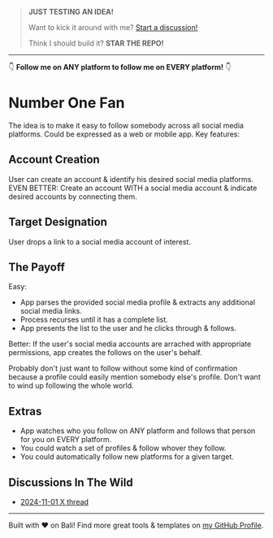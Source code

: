 > **JUST TESTING AN IDEA!**
>
> Want to kick it around with me? [Start a discussion!](https://github.com/karmaniverous/number-one-fan/discussions)
>
> Think I should build it? **STAR THE REPO!**

---

👇 **Follow me on ANY platform to follow me on EVERY platform!** 👇

# Number One Fan

The idea is to make it easy to follow somebody across all social media platforms. Could be expressed as a web or mobile app. Key features:

## Account Creation

User can create an account & identify his desired social media platforms. EVEN BETTER: Create an account WITH a social media account & indicate desired accounts by connecting them.

## Target Designation

User drops a link to a social media account of interest.

## The Payoff

Easy:

- App parses the provided social media profile & extracts any additional social media links.
- Process recurses until it has a complete list.
- App presents the list to the user and he clicks through & follows.

Better: If the user's social media accounts are arrached with appropriate permissions, app creates the follows on the user's behalf.

Probably don't just want to follow without some kind of confirmation because a profile could easily mention somebody else's profile. Don't want to wind up following the whole world.

## Extras

- App watches who you follow on ANY platform and follows that person for you on EVERY platform.
- You could watch a set of profiles & follow whover they follow.
- You could automatically follow new platforms for a given target.

## Discussions In The Wild

- [2024-11-01 X thread](https://x.com/karmaniverous/status/1852182796229615775)

---

Built with ❤️ on Bali! Find more great tools & templates on [my GitHub Profile](https://github.com/karmaniverous).
